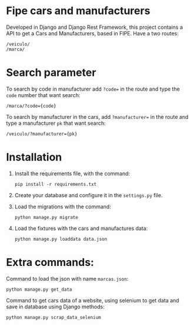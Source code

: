 # Fipe cars and manufacturers



Developed in Django and Django Rest Framework, this project contains a API to get a Cars and Manufacturers, based in FIPE. Have a two routes:

    /veiculo/    
    /marca/    

# Search parameter

To search by code in manufacturer add `?code=` in the route and type the `code` number that want search:

    /marca/?code={code}

To search by manufacturer in the cars, add  `?manufacturer=` in the route and type a manufacturer `pk` that want search:

    /veiculo/?manufacturer={pk}

# Installation
1.  Install the requirements file, with the command:

    ```pip install -r requirements.txt```

2.  Create your database and configure it in the `settings.py`  file.

2.  Load the migrations with the command:

    ```python manage.py migrate```

3.  Load the fixtures with the cars and manufactures data:

    ```python manage.py loaddata data.json```

# Extra commands:

Command to load the json with name `marcas.json`:

```python manage.py get_data```

    
Command to get cars data of a website, using selenium to get data and save in database using Django methods:

```python manage.py scrap_data_selenium```
